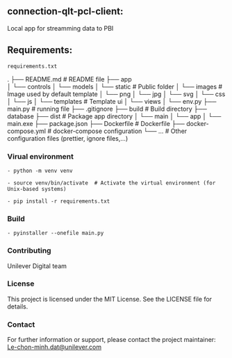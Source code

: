 ## connection-qlt-pcl-client:
Local app for streamming data to PBI

## Requirements:
    requirements.txt

.
├── README.md                 # README file
├── app   
│   └── controls
│   └── models
│   └── static                # Public folder
│     └── images              # Image used by default template
│         └── png
│         └── jpg
│         └── svg
│     └── css
│     └── js
│   └── templates             # Template ui
│   └── views
│   └── env.py
├── main.py                   # running file
├── .gitignore
├── build                     # Build directory
├── database
├── dist                      # Package app directory
│   └── main
│       └── app
│       └── main.exe
├── package.json
├── Dockerfile                # Dockerfile
├── docker-compose.yml        # docker-compose configuration
└── ...                       # Other configuration files (prettier, ignore files,...)


### Virual environment

    - python -m venv venv

    - source venv/bin/activate  # Activate the virtual environment (for Unix-based systems)

    - pip install -r requirements.txt
  
### Build

    - pyinstaller --onefile main.py

### Contributing
Unilever Digital team

### License
This project is licensed under the MIT License. See the LICENSE file for details.

### Contact
For further information or support, please contact the project maintainer: Le-chon-minh.dat@unilever.com


  
